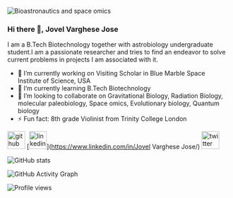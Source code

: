 ![Bioastronautics and space omics](https://pbs.twimg.com/profile_banners/1423164071860342793/1628240120/1080x360)
### Hi there 👋, Jovel Varghese Jose

I am a B.Tech Biotechnology together with astrobiology undergraduate student.I am a passionate researcher and tries to find an endeavor to solve current problems in projects I am associated with it.

- 🔭 I’m currently working on Visiting Scholar in Blue Marble Space Institute of Science, USA 
- 🌱 I’m currently learning B.Tech Biotechnology 
- 👯 I’m looking to collaborate on Gravitational Biology, Radiation Biology, molecular paleobiology, Space omics, Evolutionary biology, Quantum biology 
- ⚡ Fun fact: 8th grade Violinist from Trinity College London 


[<img src='https://cdn.jsdelivr.net/npm/simple-icons@3.0.1/icons/github.svg' alt='github' height='40'>](https://github.com/MicroboyJovel)  [<img src='https://cdn.jsdelivr.net/npm/simple-icons@3.0.1/icons/linkedin.svg' alt='linkedin' height='40'>](https://www.linkedin.com/in/Jovel Varghese Jose/)  [<img src='https://cdn.jsdelivr.net/npm/simple-icons@3.0.1/icons/twitter.svg' alt='twitter' height='40'>](https://twitter.com/gravityboyJovel)  

![GitHub stats](https://github-readme-stats.vercel.app/api?username=MicroboyJovel&show_icons=true&count_private=true)  

![GitHub Activity Graph](https://activity-graph.herokuapp.com/graph?username=MicroboyJovel)  

![Profile views](https://gpvc.arturio.dev/MicroboyJovel)  
